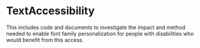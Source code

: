 # TextAccessibility
This includes code and documents to investigate the impact and method needed to enable font family personalization for people with disabilities who would benefit from this access.
